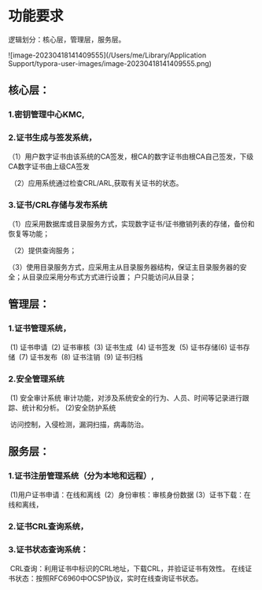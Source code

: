 

# 功能要求

逻辑划分：核心层，管理层，服务层。

![image-20230418141409555](/Users/me/Library/Application Support/typora-user-images/image-20230418141409555.png)

## 核心层：

###      1.密钥管理中心KMC, 

###      2.证书生成与签发系统，

​           （1）用户数字证书由该系统的CA签发，根CA的数字证书由根CA自己签发，下级CA数字证书由上级CA签发

​           （2）应用系统通过检查CRL/ARL,获取有关证书的状态。

###     3.证书/CRL存储与发布系统

​         （1）应采用数据库或目录服务方式，实现数字证书/证书撤销列表的存储，备份和恢复等功能；

​         （2）提供查询服务；

​        （3）使用目录服务方式，应采用主从目录服务器结构，保证主目录服务器的安全；从目录应采用分布式方式进行设置；
户只能访问从目录；

## 管理层：

###      1.证书管理系统，

​          (1) 证书申请
​          (2) 证书审核
​          (3) 证书生成
​          (4) 证书签发
​          (5) 证书存储
​          (6) 证书存储
​          (7) 证书发布
​          (8) 证书注销
​          (9) 证书归档

###     2.安全管理系统

​            (1) 安全审计系统
​              审计功能，对涉及系统安全的行为、人员、时间等记录进行跟踪、统计和分析。
​           (2)安全防护系统

​              访问控制，入侵检测，漏洞扫描，病毒防治。



##  服务层：

###      1.证书注册管理系统（分为本地和远程）,

​           (1)用户证书申请：在线和离线
​           (2）身份审核：审核身份数据
​           (3）证书下载：在线和离线，

###      2.证书CRL查询系统，

###      3.证书状态查询系统：

​     CRL查询：利用证书中标识的CRL地址，下载CRL，并验证证书有效性。
​     在线证书状态：按照RFC6960中OCSP协议，实时在线查询证书状态。